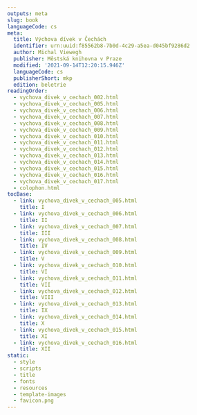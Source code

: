 ```yaml
---
outputs: meta
slug: book
languageCode: cs
meta:
  title: Výchova dívek v Čechách
  identifier: urn:uuid:f85562b8-7b0d-4c29-a5ea-d045bf9286d2
  author: Michal Viewegh
  publisher: Městská knihovna v Praze
  modified: '2021-09-14T12:20:15.946Z'
  languageCode: cs
  publisherShort: mkp
  edition: beletrie
readingOrder:
  - vychova_divek_v_cechach_002.html
  - vychova_divek_v_cechach_005.html
  - vychova_divek_v_cechach_006.html
  - vychova_divek_v_cechach_007.html
  - vychova_divek_v_cechach_008.html
  - vychova_divek_v_cechach_009.html
  - vychova_divek_v_cechach_010.html
  - vychova_divek_v_cechach_011.html
  - vychova_divek_v_cechach_012.html
  - vychova_divek_v_cechach_013.html
  - vychova_divek_v_cechach_014.html
  - vychova_divek_v_cechach_015.html
  - vychova_divek_v_cechach_016.html
  - vychova_divek_v_cechach_017.html
  - colophon.html
tocBase:
  - link: vychova_divek_v_cechach_005.html
    title: I
  - link: vychova_divek_v_cechach_006.html
    title: II
  - link: vychova_divek_v_cechach_007.html
    title: III
  - link: vychova_divek_v_cechach_008.html
    title: IV
  - link: vychova_divek_v_cechach_009.html
    title: V
  - link: vychova_divek_v_cechach_010.html
    title: VI
  - link: vychova_divek_v_cechach_011.html
    title: VII
  - link: vychova_divek_v_cechach_012.html
    title: VIII
  - link: vychova_divek_v_cechach_013.html
    title: IX
  - link: vychova_divek_v_cechach_014.html
    title: X
  - link: vychova_divek_v_cechach_015.html
    title: XI
  - link: vychova_divek_v_cechach_016.html
    title: XII
static:
  - style
  - scripts
  - title
  - fonts
  - resources
  - template-images
  - favicon.png
---
```


